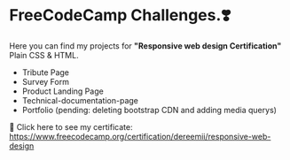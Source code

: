 # FreeCodeCamp Challenges.:heavy_heart_exclamation:	

Here you can find my projects for **"Responsive web design Certification"**
Plain CSS & HTML.

  - Tribute Page
  - Survey Form
  - Product Landing Page
  - Technical-documentation-page
  - Portfolio (pending: deleting bootstrap CDN and adding media querys)
 

:purple_heart:	Click here to see my certificate: https://www.freecodecamp.org/certification/dereemii/responsive-web-design